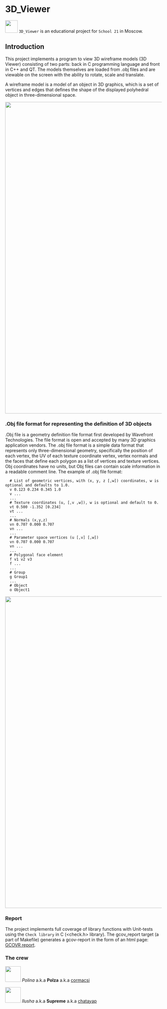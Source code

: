# 3D_Viewer

<img src="../img/3d-model.png" alt="" width="40"> ``3D_Viewer`` is an educational project for `School 21` in Moscow.

## Introduction

This project implements a program to view 3D wireframe models (3D Viewer) consisting of two parts: back in C programming language and front in C++ and QT. The models themselves are loaded from .obj files and are viewable on the screen with the ability to rotate, scale and translate.

A wireframe model is a model of an object in 3D graphics, which is a set of vertices and edges that defines the shape of the displayed polyhedral object in three-dimensional space.

<a>
    <img src="../img/3D_Viewer_1.gif" alt="" width="1000">
</a>

### .Obj file format for representing the definition of 3D objects

.Obj file is a geometry definition file format first developed by Wavefront Technologies. The file format is open and accepted by many 3D graphics application vendors.
The .obj file format is a simple data format that represents only three-dimensional geometry, specifically the position of each vertex, the UV of each texture coordinate vertex, vertex normals and the faces that define each polygon as a list of vertices and texture vertices. Obj coordinates have no units, but Obj files can contain scale information in a readable comment line.
The example of .obj file format:

```
  # List of geometric vertices, with (x, y, z [,w]) coordinates, w is optional and defaults to 1.0.
  v 0.123 0.234 0.345 1.0
  v ...
  ...
  # Texture coordinates (u, [,v ,w]), w is optional and default to 0.
  vt 0.500 -1.352 [0.234]
  vt ...
  ...
  # Normals (x,y,z)
  vn 0.707 0.000 0.707
  vn ...
  ...
  # Parameter space vertices (u [,v] [,w])
  vn 0.707 0.000 0.707
  vn ...
  ...
  # Polygonal face element
  f v1 v2 v3
  f ...
  ...
  # Group
  g Group1
  ...
  # Object
  o Object1

```
<a>
    <img src="../img/3D_Viewer_2.gif" alt="" width="1000">
</a>

### Report

The project implements full coverage of library functions with Unit-tests using the ``Check library`` in C (<check.h> library).
The gcov_report target (a part of Makefile) generates a gcov-report in the form of an html page: <a href="../../back/gcov_report/gcov_report.html">GCOVR report</a>.

### The crew

<img src="../img/say_hi.gif" alt="" width="50"> *Polina* a.k.a **Polza** a.k.a <a href="https://github.com/cormacsi">cormacsi</a>

<img src="../img/say_hi.gif" alt="" width="50"> *Ilusha* a.k.a **Supreme** a.k.a <a href="https://github.com/llilyshkall">chatayap</a>
